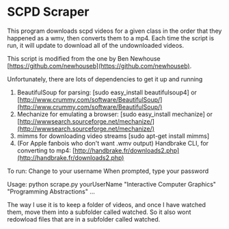 # SCPD Scraper

This program downloads scpd videos for a given class in the order
that they happened as a wmv, then converts them to a mp4. Each time 
the script is run, it will update to download all of the undownloaded
videos. 

This script is modified from the one by Ben Newhouse [https://github.com/newhouseb](https://github.com/newhouseb).

Unfortunately, there are lots of dependencies to get it up and running

1. BeautifulSoup for parsing: [sudo easy_install beautifulsoup4] or [http://www.crummy.com/software/BeautifulSoup/](http://www.crummy.com/software/BeautifulSoup/)
2. Mechanize for emulating a browser: [sudo easy_install mechanize] or [http://wwwsearch.sourceforge.net/mechanize/](http://wwwsearch.sourceforge.net/mechanize/)
3. mimms for downloading video streams [sudo apt-get install mimms]
4. (For Apple fanbois who don't want .wmv output) Handbrake CLI, for converting to mp4: [http://handbrake.fr/downloads2.php](http://handbrake.fr/downloads2.php)

To run:
Change to your username
When prompted, type your password

Usage: 
    python scrape.py yourUserName "Interactive Computer Graphics" "Programming Abstractions" ...


The way I use it is to keep a folder of videos, and once I have watched them, move them
into a subfolder called watched. So it also wont redowload files that are in a subfolder
called watched.
